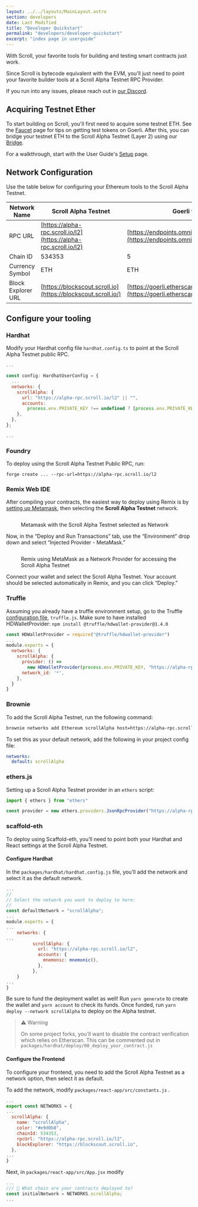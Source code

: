 ```yaml
---
layout: ../../layouts/MainLayout.astro
section: developers
date: Last Modified
title: "Developer Quickstart"
permalink: "developers/developer-quickstart"
excerpt: "index page in userguide"
---
```


With Scroll, your favorite tools for building and testing smart contracts just work.

Since Scroll is bytecode equivalent with the EVM, you’ll just need to point your favorite builder tools at a Scroll Alpha Testnet RPC Provider.

If you run into any issues, please reach out in [our Discord](https://discord.gg/scroll).

## Acquiring Testnet Ether

To start building on Scroll, you'll first need to acquire some testnet ETH. See the [Faucet](../user-guide/faucet.md) page for tips on getting test tokens on Goerli. After this, you can bridge your testnet ETH to the Scroll Alpha Testnet (Layer 2) using our [Bridge](../user-guide/bridge/).

For a walkthrough, start with the User Guide's [Setup](../user-guide/setup.md) page.

## Network Configuration

Use the table below for configuring your Ethereum tools to the Scroll Alpha Testnet.

| Network Name       | Scroll Alpha Testnet                                             | Goerli test network                                                                                        |
| ------------------ | ---------------------------------------------------------------- | ---------------------------------------------------------------------------------------------------------- |
| RPC URL            | [https://alpha-rpc.scroll.io/l2](https://alpha-rpc.scroll.io/l2) | [https://endpoints.omniatech.io/v1/eth/goerli/public](https://endpoints.omniatech.io/v1/eth/goerli/public) |
| Chain ID           | 534353                                                           | 5                                                                                                          |
| Currency Symbol    | ETH                                                              | ETH                                                                                                        |
| Block Explorer URL | [https://blockscout.scroll.io](https://blockscout.scroll.io/)    | [https://goerli.etherscan.io](https://goerli.etherscan.io)                                                 |

## Configure your tooling

### Hardhat

Modify your Hardhat config file `hardhat.config.ts` to point at the Scroll Alpha Testnet public RPC.

```jsx
...

const config: HardhatUserConfig = {
  ...
  networks: {
    scrollAlpha: {
      url: "https://alpha-rpc.scroll.io/l2" || "",
      accounts:
        process.env.PRIVATE_KEY !== undefined ? [process.env.PRIVATE_KEY] : [],
    },
  },
};

...
```

### Foundry

To deploy using the Scroll Alpha Testnet Public RPC, run:

`forge create ... --rpc-url=https://alpha-rpc.scroll.io/l2`

### Remix Web IDE

After compiling your contracts, the easiest way to deploy using Remix is by [setting up Metamask](../user-guide/setup.md), then selecting the **Scroll Alpha Testnet** network.

<figure><img src="../.gitbook/assets/image (11).png" alt=""><figcaption><p>Metamask with the Scroll Alpha Testnet selected as Network</p></figcaption></figure>

Now, in the “Deploy and Run Transactions” tab, use the “Environment” drop down and select “Injected Provider - MetaMask.”

<figure><img src="../.gitbook/assets/image (18).png" alt=""><figcaption><p>Remix using MetaMask as a Network Provider for accessing the Scroll Alpha Testnet</p></figcaption></figure>

Connect your wallet and select the Scroll Alpha Testnet. Your account should be selected automatically in Remix, and you can click “Deploy.”

### Truffle

Assuming you already have a truffle environment setup, go to the Truffle [configuration file](https://trufflesuite.com/docs/truffle/reference/configuration/), `truffle.js`. Make sure to have installed HDWalletProvider: `npm install @truffle/hdwallet-provider@1.4.0`

```jsx
const HDWalletProvider = require("@truffle/hdwallet-provider")
...
module.exports = {
  networks: {
    scrollAlpha: {
      provider: () =>
        new HDWalletProvider(process.env.PRIVATE_KEY, "https://alpha-rpc.scroll.io/l2"),
      network_id: '*',
    },
  }
}
```

### Brownie

To add the Scroll Alpha Testnet, run the following command:

```bash
brownie networks add Ethereum scrollAlpha host=https://alpha-rpc.scroll.io/l2 chainid=534353
```

To set this as your default network, add the following in your project config file:

```yaml
networks:
  default: scrollAlpha
```

### ethers.js

Setting up a Scroll Alpha Testnet provider in an `ethers` script:

```jsx
import { ethers } from "ethers"

const provider = new ethers.providers.JsonRpcProvider("https://alpha-rpc.scroll.io/l2")
```

### scaffold-eth

To deploy using Scaffold-eth, you’ll need to point both your Hardhat and React settings at the Scroll Alpha Testnet.

#### Configure Hardhat

In the `packages/hardhat/hardhat.config.js` file, you’ll add the network and select it as the default network.

```jsx
...
//
// Select the network you want to deploy to here:
//
const defaultNetwork = "scrollAlpha";
...
module.exports = {
...
	networks: {
...
          scrollAlpha: {
            url: "https://alpha-rpc.scroll.io/l2",
            accounts: {
              mnemonic: mnemonic(),
            },
          },
	}
...
}
```

Be sure to fund the deployment wallet as well! Run `yarn generate` to create the wallet and `yarn account` to check its funds. Once funded, run `yarn deploy --network scrollAlpha` to deploy on the Alpha testnet.

> ⚠️ Warning
>
> On some project forks, you'll want to disable the contract verification which relies on Etherscan. This can be commented out in `packages/hardhat/deploy/00_deploy_your_contract.js`

#### Configure the Frontend

To configure your frontend, you need to add the Scroll Alpha Testnet as a network option, then select it as default.

To add the network, modify `packages/react-app/src/constants.js` .

```jsx
...
export const NETWORKS = {
...
  scrollAlpha: {
    name: "scrollAlpha",
    color: "#e9d0b8",
    chainId: 534353,
    rpcUrl: "https://alpha-rpc.scroll.io/l2",
    blockExplorer: "https://blockscout.scroll.io",
  },
...
}
```

Next, in `packages/react-app/src/App.jsx` modify

```jsx
...
/// 📡 What chain are your contracts deployed to?
const initialNetwork = NETWORKS.scrollAlpha;
...
```
